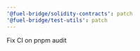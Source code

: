 ```yaml
---
'@fuel-bridge/solidity-contracts': patch
'@fuel-bridge/test-utils': patch
---
```


Fix CI on pnpm audit
